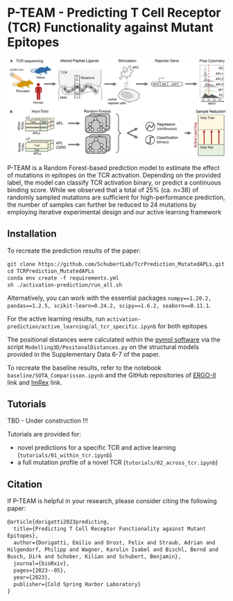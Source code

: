 # P-TEAM - Predicting T Cell Receptor (TCR) Functionality against Mutant Epitopes
![Graphical Abstract](https://github.com/SchubertLab/TcrPrediction_MutatedAPLs/blob/master/figures/manuscript_fig1_abstract-1.jpg)

P-TEAM is a Random Forest-based prediction model to estimate the effect of mutations in epitopes on the TCR activation. Depending on the provided label, the model can classify TCR activation binary, or predict a continuous binding score.
While we observed that a total of 25% (ca. n=38) of randomly sampled mutations are sufficient for high-performance prediction, the number of samples can further be reduced to 24 mutations by employing iterative experimental design and our active learning framework

## Installation
To recreate the prediction results of the paper:
```
git clone https://github.com/SchubertLab/TcrPrediction_MutatedAPLs.git
cd TCRPrediction_MutatedAPLs
conda env create -f requirements.yml
sh ./activation-prediction/run_all.sh
```
Alternatively, you can work with the essential packages `numpy==1.20.2, pandas==1.2.5, scikit-learn=0.24.2, scipy==1.6.2, seaborn==0.11.1`.

For the active learning results, run `activation-prediction/active_learning/al_tcr_specific.ipynb` for both epitopes.

The positional distances were calculated within the [pymol software](https://pymol.org/2/) via the script `Modelling3D/PositonalDistances.py` on the structural models provided in the Supplementary Data 6-7 of the paper.

To recreate the baseline results, refer to the notebook `baseline/SOTA_Comparisson.ipynb` and the GitHub repositories of [ERGO-II](https://github.com/IdoSpringer/ERGO-II) link and [ImRex](https://github.com/pmoris/ImRex) link.

## Tutorials
TBD - Under construction !!!

Tutorials are provided for:
- novel predictions for a specific TCR and active learning (`tutorials/01_within_tcr.ipynb`)
- a full mutation profile of a novel TCR (`tutorials/02_across_tcr.ipynb`)

## Citation
If P-TEAM is helpful in your research, please consider citing the following paper:

```
@article{dorigatti2023predicting,
  title={Predicting T Cell Receptor Functionality against Mutant Epitopes},
  author={Dorigatti, Emilio and Drost, Felix and Straub, Adrian and Hilgendorf, Philipp and Wagner, Karolin Isabel and Bischl, Bernd and Busch, Dirk and Schober, Kilian and Schubert, Benjamin},
  journal={bioRxiv},
  pages={2023--05},
  year={2023},
  publisher={Cold Spring Harbor Laboratory}
}
```
